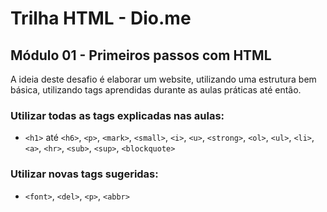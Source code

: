 # Trilha HTML - Dio.me

## Módulo 01 - Primeiros passos com HTML

A ideia deste desafio é elaborar um website, utilizando uma estrutura bem básica, utilizando tags aprendidas durante as aulas práticas até então.

### Utilizar todas as tags explicadas nas aulas:
- `<h1>` até `<h6>`, `<p>`, `<mark>`, `<small>`, `<i>`, `<u>`, `<strong>`, `<ol>`, `<ul>`, `<li>`, `<a>`, `<hr>`, `<sub>`, `<sup>`, `<blockquote>`

### Utilizar novas tags sugeridas:
- `<font>`, `<del>`, `<p>`, `<abbr>` 
